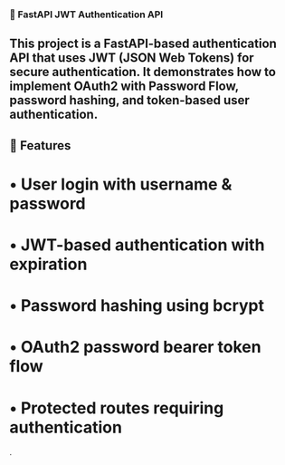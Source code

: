 ### 🔐 FastAPI JWT Authentication API

## This project is a FastAPI-based authentication API that uses JWT (JSON Web Tokens) for secure authentication. It demonstrates how to implement OAuth2 with Password Flow, password hashing, and token-based user authentication.

## 🚀 Features

# • User login with username & password
# • JWT-based authentication with expiration
# • Password hashing using bcrypt
# • OAuth2 password bearer token flow
# • Protected routes requiring authentication

.
